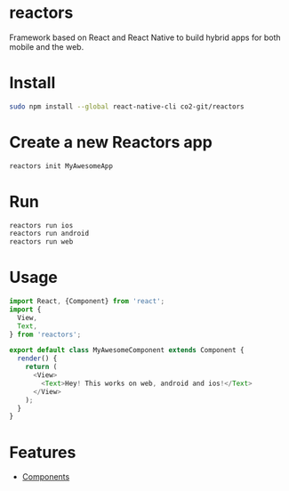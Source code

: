 reactors
===

Framework based on React and React Native to build hybrid apps for both mobile and the web.

# Install

```bash
sudo npm install --global react-native-cli co2-git/reactors
```

# Create a new Reactors app

```bash
reactors init MyAwesomeApp
```

# Run

```bash
reactors run ios
reactors run android
reactors run web
```

# Usage

```javascript
import React, {Component} from 'react';
import {
  View,
  Text,
} from 'reactors';

export default class MyAwesomeComponent extends Component {
  render() {
    return (
      <View>
        <Text>Hey! This works on web, android and ios!</Text>
      </View>
    );
  }
}
```

# Features

- [Components](doc/Components.md)

